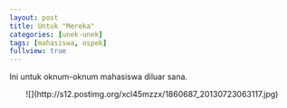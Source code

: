 ```yaml
---
layout: post
title: Untuk "Mereka"
categories: [unek-unek]
tags: [mahasiswa, ospek]
fullview: true
---
```


Ini untuk oknum-oknum mahasiswa diluar sana. 

<div style="text-align:center" markdown="1">
![](http://s12.postimg.org/xcl45mzzx/1860687_20130723063117.jpg)
</div>